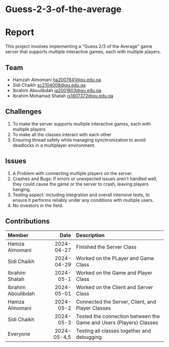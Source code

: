# Guess-2-3-of-the-average

# Report
This project involves implementing a "Guess 2/3 of the Average" game server that supports multiple interactive games, each with multiple players.
## Team
- Hamzah Almomani ha2007841@qu.edu.qa
- Sidi Chaikh  sc2104008@qu.edu.qa
- Ibrahim Aboulibdah ia2001803@qu.edu.qa
- Ibrahim Mohamad Shatah is1807372@qu.edu.qa
## Challenges
1.  To make the server supports multiple interactive games, each with multiple players
2. To make all the classes interact with each other
3. Ensuring thread safety while managing synchronization to avoid deadlocks in a multiplayer environment.
## Issues
1. A Problem with connecting multiple players on the server.
2. Crashes and Bugs: If errors or unexpected issues aren't handled well, they could cause the game or the server to crash, leaving players hanging.
3. Testing aspect: including integration and overall intensive tests, to ensure it performs reliably under any conditions with multiple users.
4. No investors in the field.
## Contributions
| Member | Date | Description |
| :----- | ---------: | :---------- |
| Hamza Almomani | 2024-04-27 | Finished the Server Class |
| Sidi Chaikh| 2024-04-29 | Worked on the PLayer and Game Class |
| Ibrahim Shatah | 2024-05-1 | Worked on the Game and Player Class |
| Ibrahim  Aboulibdah | 2024-05-01 | Worked on the Client and Server Class |
| Hamza Almomani | 2024-05-2 | Connected the Server, Client, and Player Classes |
| Sidi Chaikh| 2024-05-3 | Tested the connection between the Game and Users (Players) Classes |
| Everyone | 2024-05-4,5 | Testing all classes together and debugging |


